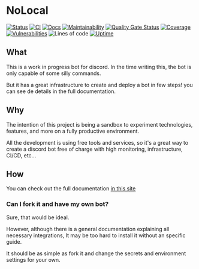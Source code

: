 # NoLocal
[![Status](https://img.shields.io/uptimerobot/status/m789511183-98ecb1f489b4fb9cbd9693ae)](https://botnolocal.duckdns.org/ping)
[![CI](https://github.com/datocal/nolocal/actions/workflows/main.yml/badge.svg)](https://github.com/datocal/nolocal/actions/workflows/main.yml)
[![Docs](https://img.shields.io/badge/docs-online-blue?logo=readthedocs)](https://datocal.github.io/nolocal/)
[![Maintainability](https://api.codeclimate.com/v1/badges/1a3f70da69eee041aaba/maintainability)](https://codeclimate.com/github/davidtourino/nolocal/maintainability)
[![Quality Gate Status](https://sonarcloud.io/api/project_badges/measure?project=datocal_nolocal&metric=alert_status)](https://sonarcloud.io/summary/overall?id=datocal_nolocal)
[![Coverage](https://sonarcloud.io/api/project_badges/measure?project=datocal_nolocal&metric=coverage)](https://sonarcloud.io/summary/new_code?id=datocal_nolocal)
[![Vulnerabilities](https://sonarcloud.io/api/project_badges/measure?project=datocal_nolocal&metric=vulnerabilities)](https://sonarcloud.io/summary/overall?id=datocal_nolocal)
![Lines of code](https://img.shields.io/tokei/lines/github/datocal/nolocal)
[![Uptime](https://img.shields.io/uptimerobot/ratio/7/m789511183-98ecb1f489b4fb9cbd9693ae)](https://botnolocal.duckdns.org/ping)


## What
This is a work in progress bot for discord. In the time writing this, the bot is only capable of some silly commands.

But it has a great infrastructure to create and deploy a bot in few steps! you can see de details in the full documentation.

## Why
The intention of this project is being a sandbox to experiment technologies, features, and more on a fully productive environment. 

All the development is using free tools and services, so it's a great way to create a discord bot free of charge with high monitoring, infrastructure, CI/CD, etc...


## How

You can check out the full documentation [in this site](https://datocal.github.io/nolocal/)


### Can I fork it and have my own bot?
Sure, that would be ideal.

However, although there is a general documentation explaining all necessary integrations, It may be too hard to install it without an specific guide.

It should be as simple as fork it and change the secrets and environment settings for your own.
